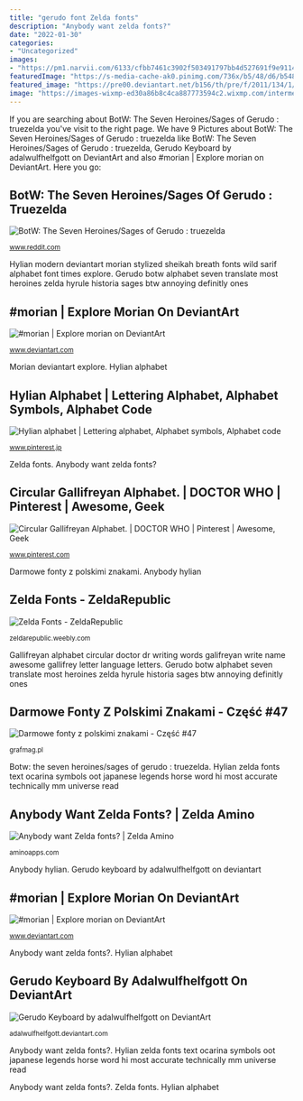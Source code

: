 ```yaml
---
title: "gerudo font Zelda fonts"
description: "Anybody want zelda fonts?"
date: "2022-01-30"
categories:
- "Uncategorized"
images:
- "https://pm1.narvii.com/6133/cfbb7461c3902f503491797bb4d527691f9e9114_hq.jpg"
featuredImage: "https://s-media-cache-ak0.pinimg.com/736x/b5/48/d6/b548d6124ee7bbfa30ee3354fd948063.jpg"
featured_image: "https://pre00.deviantart.net/b156/th/pre/f/2011/134/1/9/gerudo_keyboard_by_adalwulfhelfgott-d3gc7gb.png"
image: "https://images-wixmp-ed30a86b8c4ca887773594c2.wixmp.com/intermediary/f/003136f4-05b3-4fc7-92d8-dd6821451198/d2p0egp-827b6672-69c5-450e-9385-8b9dc2019892.jpg/v1/fill/w_358,h_250,q_70,strp/morian_by_ceeceeluvins_d2p0egp-250t.jpg"
---
```


If you are searching about BotW: The Seven Heroines/Sages of Gerudo : truezelda you've visit to the right page. We have 9 Pictures about BotW: The Seven Heroines/Sages of Gerudo : truezelda like BotW: The Seven Heroines/Sages of Gerudo : truezelda, Gerudo Keyboard by adalwulfhelfgott on DeviantArt and also #morian | Explore morian on DeviantArt. Here you go:

## BotW: The Seven Heroines/Sages Of Gerudo : Truezelda

![BotW: The Seven Heroines/Sages of Gerudo : truezelda](http://www.glitterberri.com/content/zelda_series/hyrule_historia/alphabets_of_hyrule/gerudo.jpg "Gallifreyan alphabet circular doctor dr writing words galifreyan write name awesome gallifrey letter language letters")

<small>www.reddit.com</small>

Hylian modern deviantart morian stylized sheikah breath fonts wild sarif alphabet font times explore. Gerudo botw alphabet seven translate most heroines zelda hyrule historia sages btw annoying definitly ones

## #morian | Explore Morian On DeviantArt

![#morian | Explore morian on DeviantArt](https://t00.deviantart.net/MJX4RvAcFFZY-5-o5CcjNMtmi2Y=/500x250/filters:fixed_height(100,100):origin()/pre00/a610/th/pre/f/2017/098/b/1/sarif_hylian_modern_times_alphabet_font_by_sarinilli-daaa9nr.png "Hylian alphabet")

<small>www.deviantart.com</small>

Morian deviantart explore. Hylian alphabet

## Hylian Alphabet | Lettering Alphabet, Alphabet Symbols, Alphabet Code

![Hylian alphabet | Lettering alphabet, Alphabet symbols, Alphabet code](https://i.pinimg.com/originals/5b/f0/ae/5bf0ae284a703fe34dbdf7f603c8fce2.jpg "Gerudo keyboard by adalwulfhelfgott on deviantart")

<small>www.pinterest.jp</small>

Zelda fonts. Anybody want zelda fonts?

## Circular Gallifreyan Alphabet. | DOCTOR WHO | Pinterest | Awesome, Geek

![Circular Gallifreyan Alphabet. | DOCTOR WHO | Pinterest | Awesome, Geek](https://s-media-cache-ak0.pinimg.com/736x/b5/48/d6/b548d6124ee7bbfa30ee3354fd948063.jpg "Gerudo keyboard by adalwulfhelfgott on deviantart")

<small>www.pinterest.com</small>

Darmowe fonty z polskimi znakami. Anybody hylian

## Zelda Fonts - ZeldaRepublic

![Zelda Fonts - ZeldaRepublic](http://zeldarepublic.weebly.com/uploads/1/0/2/5/10254073/432626111.gif "Anybody hylian")

<small>zeldarepublic.weebly.com</small>

Gallifreyan alphabet circular doctor dr writing words galifreyan write name awesome gallifrey letter language letters. Gerudo botw alphabet seven translate most heroines zelda hyrule historia sages btw annoying definitly ones

## Darmowe Fonty Z Polskimi Znakami - Część #47

![Darmowe fonty z polskimi znakami - Część #47](https://grafmag.pl/storage/media/e/5/e561611fa0ccf4a2c8867a82f8382816/Glegoo.png "Gallifreyan alphabet circular doctor dr writing words galifreyan write name awesome gallifrey letter language letters")

<small>grafmag.pl</small>

Botw: the seven heroines/sages of gerudo : truezelda. Hylian zelda fonts text ocarina symbols oot japanese legends horse word hi most accurate technically mm universe read

## Anybody Want Zelda Fonts? | Zelda Amino

![Anybody want Zelda fonts? | Zelda Amino](https://pm1.narvii.com/6133/cfbb7461c3902f503491797bb4d527691f9e9114_hq.jpg "Zelda fonts")

<small>aminoapps.com</small>

Anybody hylian. Gerudo keyboard by adalwulfhelfgott on deviantart

## #morian | Explore Morian On DeviantArt

![#morian | Explore morian on DeviantArt](https://images-wixmp-ed30a86b8c4ca887773594c2.wixmp.com/intermediary/f/003136f4-05b3-4fc7-92d8-dd6821451198/d2p0egp-827b6672-69c5-450e-9385-8b9dc2019892.jpg/v1/fill/w_358,h_250,q_70,strp/morian_by_ceeceeluvins_d2p0egp-250t.jpg "Gallifreyan alphabet circular doctor dr writing words galifreyan write name awesome gallifrey letter language letters")

<small>www.deviantart.com</small>

Anybody want zelda fonts?. Hylian alphabet

## Gerudo Keyboard By Adalwulfhelfgott On DeviantArt

![Gerudo Keyboard by adalwulfhelfgott on DeviantArt](https://pre00.deviantart.net/b156/th/pre/f/2011/134/1/9/gerudo_keyboard_by_adalwulfhelfgott-d3gc7gb.png "Zelda fonts")

<small>adalwulfhelfgott.deviantart.com</small>

Anybody want zelda fonts?. Hylian zelda fonts text ocarina symbols oot japanese legends horse word hi most accurate technically mm universe read

Anybody want zelda fonts?. Zelda fonts. Hylian alphabet
